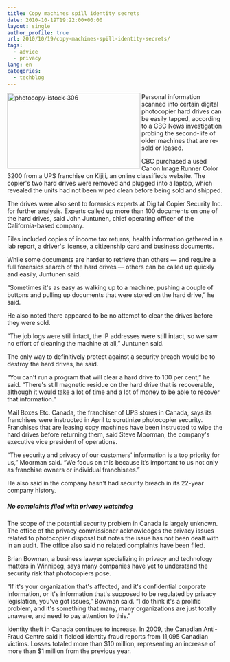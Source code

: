 ```yaml
---
title: Copy machines spill identity secrets
date: 2010-10-19T19:22:00+00:00
layout: single
author_profile: true
url: 2010/10/19/copy-machines-spill-identity-secrets/
tags:
  - advice
  - privacy
lang: en
categories: 
  - techblog
---
```

[<img title="photocopy-istock-306" border="0" alt="photocopy-istock-306" align="left" src="http://lh5.ggpht.com/_vaUVXcmC3OI/TL3o8WHGhgI/AAAAAAAACw0/MZmJlbgXHzg/photocopy-istock-306_thumb%5B3%5D.jpg?imgmax=800" width="310" height="176" />](http://lh3.ggpht.com/_vaUVXcmC3OI/TL3o2cEgoYI/AAAAAAAACww/lTWMc_elUxM/s1600-h/photocopy-istock-306%5B5%5D.jpg)Personal information scanned into certain digital photocopier hard drives can be easily tapped, according to a CBC News investigation probing the second-life of older machines that are re-sold or leased.

CBC purchased a used Canon Image Runner Color 3200 from a UPS franchise on Kijiji, an online classifieds website. The copier's two hard drives were removed and plugged into a laptop, which revealed the units had not been wiped clean before being sold and shipped.

The drives were also sent to forensics experts at Digital Copier Security Inc. for further analysis. Experts called up more than 100 documents on one of the hard drives, said John Juntunen, chief operating officer of the California-based company.

Files included copies of income tax returns, health information gathered in a lab report, a driver's license, a citizenship card and business documents.

While some documents are harder to retrieve than others — and require a full forensics search of the hard drives — others can be called up quickly and easily, Juntunen said.

“Sometimes it's as easy as walking up to a machine, pushing a couple of buttons and pulling up documents that were stored on the hard drive,” he said.

He also noted there appeared to be no attempt to clear the drives before they were sold.

“The job logs were still intact, the IP addresses were still intact, so we saw no effort of cleaning the machine at all,” Juntunen said.

The only way to definitively protect against a security breach would be to destroy the hard drives, he said.

“You can't run a program that will clear a hard drive to 100 per cent,” he said. “There's still magnetic residue on the hard drive that is recoverable, although it would take a lot of time and a lot of money to be able to recover that information.”

Mail Boxes Etc. Canada, the franchiser of UPS stores in Canada, says its franchises were instructed in April to scrutinize photocopier security. Franchises that are leasing copy machines have been instructed to wipe the hard drives before returning them, said Steve Moorman, the company's executive vice president of operations.

“The security and privacy of our customers’ information is a top priority for us,” Moorman said. “We focus on this because it’s important to us not only as franchise owners or individual franchisees.”

He also said in the company hasn't had security breach in its 22-year company history.

##### No complaints filed with privacy watchdog

The scope of the potential security problem in Canada is largely unknown. The office of the privacy commissioner acknowledges the privacy issues related to photocopier disposal but notes the issue has not been dealt with in an audit. The office also said no related complaints have been filed.

Brian Bowman, a business lawyer specializing in privacy and technology matters in Winnipeg, says many companies have yet to understand the security risk that photocopiers pose.

“If it's your organization that's affected, and it's confidential corporate information, or it's information that's supposed to be regulated by privacy legislation, you've got issues,” Bowman said. “I do think it's a prolific problem, and it's something that many, many organizations are just totally unaware, and need to pay attention to this.”

Identity theft in Canada continues to increase. In 2009, the Canadian Anti-Fraud Centre said it fielded identity fraud reports from 11,095 Canadian victims. Losses totaled more than $10 million, representing an increase of more than $1 million from the previous year.